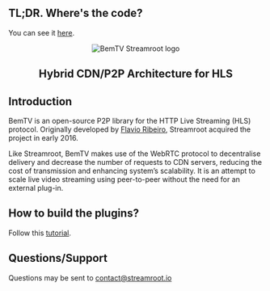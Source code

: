 ## TL;DR. Where's the code?

You can see it [here](https://github.com/streamroot/clappr-p2phls-plugin).

<div align=center><img src="http://streamroot.test.s3.amazonaws.com/test_julien/bemtv/img/bem_big.svg" alt="BemTV Streamroot logo"><br>
<h2>Hybrid CDN/P2P Architecture for HLS</h2>
</div>

## Introduction

BemTV is an open-source P2P library for the HTTP Live Streaming (HLS) protocol. Originally developed by [Flavio Ribeiro](http://flv.io), Streamroot acquired the project in early 2016.

Like Streamroot, BemTV makes use of the WebRTC protocol to decentralise delivery and decrease the number of requests to CDN servers, reducing the cost of transmission and enhancing system’s scalability. It is an attempt to scale live video streaming using peer-to-peer without the need for an external plug-in.

## How to build the plugins?

Follow this [tutorial](https://github.com/bemtv/bemtv/wiki/tutorial).

## Questions/Support

Questions may be sent to contact@streamroot.io
